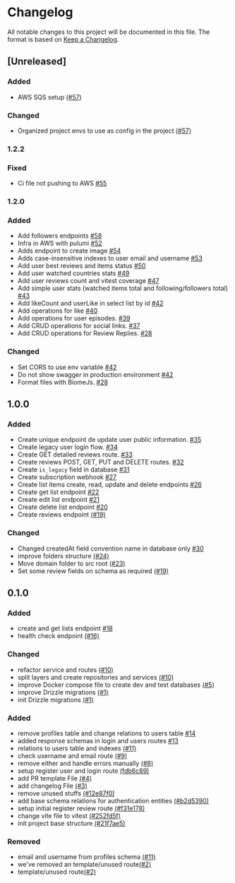 # Changelog

All notable changes to this project will be documented in this file.
The format is based on [Keep a Changelog](http://keepachangelog.com/en/1.0.0/).

## [Unreleased]

### Added

- AWS SQS setup [(#57)](https://github.com/plotwist-app/plotwist-backend/pull/57)

### Changed

- Organized project envs to use as config in the project [(#57)](https://github.com/plotwist-app/plotwist-backend/pull/57)

### 1.2.2

### Fixed

- Ci file not pushing to AWS [#55](https://github.com/plotwist-app/plotwist-backend/pull/52/)

### 1.2.0

### Added

- Add followers endpoints [#58](https://github.com/plotwist-app/plotwist-backend/pull/58/)
- Infra in AWS with pulumi [#52](https://github.com/plotwist-app/plotwist-backend/pull/52/)
- Adds endpoint to create image [#54](https://github.com/plotwist-app/plotwist-backend/pull/54/)
- Adds case-insensitive indexes to user email and username [#53](https://github.com/plotwist-app/plotwist-backend/pull/53/)
- Add user best reviews and items status [#50](https://github.com/plotwist-app/plotwist-backend/pull/51/)
- Add user watched countries stats [#49](https://github.com/plotwist-app/plotwist-backend/pull/49)
- Add user reviews count and vitest coverage [#47](https://github.com/plotwist-app/plotwist-backend/pull/47)
- Add simple user stats (watched items total and following/followers total) [#43](https://github.com/plotwist-app/plotwist-backend/pull/43)
- Add likeCount and userLike in select list by id [#42](https://github.com/plotwist-app/plotwist-backend/pull/42)
- Add operations for like [#40](https://github.com/plotwist-app/plotwist-backend/pull/40)
- Add operations for user episodes. [#39](https://github.com/plotwist-app/plotwist-backend/pull/39)
- Add CRUD operations for social links. [#37](https://github.com/plotwist-app/plotwist-backend/pull/37)
- Add CRUD operations for Review Replies. [#28](https://github.com/plotwist-app/plotwist-backend/pull/28)

### Changed

- Set CORS to use env variable [#42](https://github.com/plotwist-app/plotwist-backend/pull/42)
- Do not show swagger in production environment [#42](https://github.com/plotwist-app/plotwist-backend/pull/42)
- Format files with BiomeJs. [#28](https://github.com/plotwist-app/plotwist-backend/pull/28)

## 1.0.0

### Added

- Create unique endpoint de update user public information. [#35](https://github.com/plotwist-app/plotwist-backend/pull/35)
- Create legacy user login flow. [#34](https://github.com/plotwist-app/plotwist-backend/pull/34)
- Create GET detailed reviews route. [#33](https://github.com/plotwist-app/plotwist-backend/pull/33)
- Create reviews POST, GET, PUT and DELETE routes. [#32](https://github.com/plotwist-app/plotwist-backend/pull/32)
- Create `is_legacy` field in database [#31](https://github.com/plotwist-app/plotwist-backend/pull/31)
- Create subscription webhook [#27](https://github.com/plotwist-app/plotwist-backend/pull/27)
- Create list items create, read, update and delete endpoints [#26](https://github.com/plotwist-app/plotwist-backend/pull/26)
- Create get list endpoint [#22](https://github.com/plotwist-app/plotwist-backend/pull/22)
- Create edit list endpoint [#21](https://github.com/plotwist-app/plotwist-backend/pull/21)
- Create delete list endpoint [#20](https://github.com/plotwist-app/plotwist-backend/pull/20)
- Create reviews endpoint [(#19)](https://github.com/plotwist-app/plotwist-backend/pull/19)

### Changed

- Changed createdAt field convention name in database only [#30](https://github.com/plotwist-app/plotwist-backend/pull/30)
- improve folders structure [(#24)](https://github.com/plotwist-app/plotwist-backend/pull/24)
- Move domain folder to src root [(#23)](https://github.com/plotwist-app/plotwist-backend/pull/23)
- Set some review fields on schema as required [(#19)](https://github.com/plotwist-app/plotwist-backend/pull/19)

## 0.1.0

### Added

- create and get lists endpoint [#18](https://github.com/plotwist-app/plotwist-backend/pull/18)
- health check endpoint [(#16)](https://github.com/plotwist-app/plotwist-backend/pull/16)

### Changed

- refactor service and routes [(#10)](https://github.com/plotwist-app/plotwist-backend/pull/10)
- split layers and create repositories and services [(#10)](https://github.com/plotwist-app/plotwist-backend/pull/10)
- improve Docker compose file to create dev and test databases [(#5)](https://github.com/plotwist-app/plotwist-backend/pull/5)
- improve Drizzle migrations [(#1)](https://github.com/plotwist-app/plotwist-backend/pull/1)
- init Drizzle migrations [(#1)](https://github.com/plotwist-app/plotwist-backend/pull/1)

### Added

- remove profiles table and change relations to users table [#14](https://github.com/plotwist-app/plotwist-backend/pull/14)
- added response schemas in login and users routes [#13](https://github.com/plotwist-app/plotwist-backend/pull/13)
- relations to users table and indexes [(#11)](https://github.com/plotwist-app/plotwist-backend/pull/11)
- check username and email route [(#9)](https://github.com/plotwist-app/plotwist-backend/pull/9)
- remove either and handle errors manually [(#8)](https://github.com/plotwist-app/plotwist-backend/pull/8)
- setup register user and login route [(fdb6c89)](https://github.com/plotwist-app/plotwist-backend/pull/7)
- add PR template File [(#4)](https://github.com/plotwist-app/plotwist-backend/pull/4)
- add changelog File [(#3)](https://github.com/plotwist-app/plotwist-backend/pull/3)
- remove unused stuffs [(#12e87f0)](https://github.com/plotwist-app/plotwist-backend/commit/12e87f05c6a7f804057535c373bb8788a7520459)
- add base schema relations for authentication entities [(#b2d5390)](https://github.com/plotwist-app/plotwist-backend/commit/b2d53907af46d5961329966642455f1b37922465)
- setup initial register review route [(#f31e178)](https://github.com/plotwist-app/plotwist-backend/commit/f31e1781f9dcf3a68b929f3761405c23cf192ffd)
- change vite file to vitest [(#252fd5f)](https://github.com/plotwist-app/plotwist-backend/commit/252fd5f7e2e02c7cfbe8ab2e14125f2cd8afaa56)
- init project base structure [(#21f7ae5)](https://github.com/plotwist-app/plotwist-backend/commit/21f7ae544d6057bbc42e8c68df5cfdae9c0273c9)

### Removed

- email and username from profiles schema [(#11)](https://github.com/plotwist-app/plotwist-backend/pull/11)
- we've removed an template/unused route[(#2)](https://github.com/plotwist-app/plotwist-backend/pull/2)
- template/unused route[(#2)](https://github.com/plotwist-app/plotwist-backend/pull/2)
